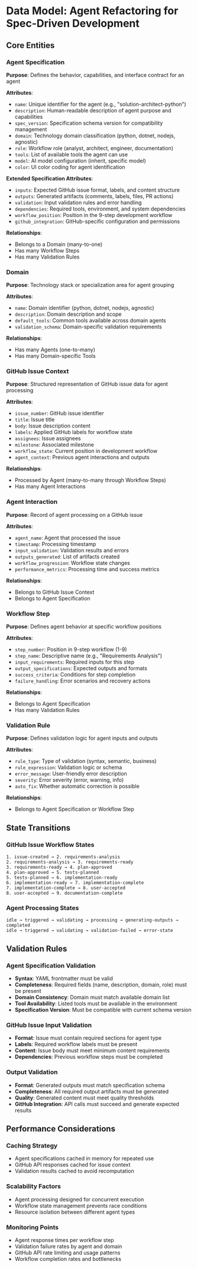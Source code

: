 # Data Model: Agent Refactoring for Spec-Driven Development

## Core Entities

### Agent Specification
**Purpose**: Defines the behavior, capabilities, and interface contract for an agent

**Attributes**:
- `name`: Unique identifier for the agent (e.g., "solution-architect-python")
- `description`: Human-readable description of agent purpose and capabilities
- `spec_version`: Specification schema version for compatibility management
- `domain`: Technology domain classification (python, dotnet, nodejs, agnostic)
- `role`: Workflow role (analyst, architect, engineer, documentation)
- `tools`: List of available tools the agent can use
- `model`: AI model configuration (inherit, specific model)
- `color`: UI color coding for agent identification

**Extended Specification Attributes**:
- `inputs`: Expected GitHub issue format, labels, and content structure
- `outputs`: Generated artifacts (comments, labels, files, PR actions)
- `validation`: Input validation rules and error handling
- `dependencies`: Required tools, environment, and system dependencies
- `workflow_position`: Position in the 9-step development workflow
- `github_integration`: GitHub-specific configuration and permissions

**Relationships**:
- Belongs to a Domain (many-to-one)
- Has many Workflow Steps
- Has many Validation Rules

### Domain
**Purpose**: Technology stack or specialization area for agent grouping

**Attributes**:
- `name`: Domain identifier (python, dotnet, nodejs, agnostic)
- `description`: Domain description and scope
- `default_tools`: Common tools available across domain agents
- `validation_schema`: Domain-specific validation requirements

**Relationships**:
- Has many Agents (one-to-many)
- Has many Domain-specific Tools

### GitHub Issue Context
**Purpose**: Structured representation of GitHub issue data for agent processing

**Attributes**:
- `issue_number`: GitHub issue identifier
- `title`: Issue title
- `body`: Issue description content
- `labels`: Applied GitHub labels for workflow state
- `assignees`: Issue assignees
- `milestone`: Associated milestone
- `workflow_state`: Current position in development workflow
- `agent_context`: Previous agent interactions and outputs

**Relationships**:
- Processed by Agent (many-to-many through Workflow Steps)
- Has many Agent Interactions

### Agent Interaction
**Purpose**: Record of agent processing on a GitHub issue

**Attributes**:
- `agent_name`: Agent that processed the issue
- `timestamp`: Processing timestamp
- `input_validation`: Validation results and errors
- `outputs_generated`: List of artifacts created
- `workflow_progression`: Workflow state changes
- `performance_metrics`: Processing time and success metrics

**Relationships**:
- Belongs to GitHub Issue Context
- Belongs to Agent Specification

### Workflow Step
**Purpose**: Defines agent behavior at specific workflow positions

**Attributes**:
- `step_number`: Position in 9-step workflow (1-9)
- `step_name`: Descriptive name (e.g., "Requirements Analysis")
- `input_requirements`: Required inputs for this step
- `output_specifications`: Expected outputs and formats
- `success_criteria`: Conditions for step completion
- `failure_handling`: Error scenarios and recovery actions

**Relationships**:
- Belongs to Agent Specification
- Has many Validation Rules

### Validation Rule
**Purpose**: Defines validation logic for agent inputs and outputs

**Attributes**:
- `rule_type`: Type of validation (syntax, semantic, business)
- `rule_expression`: Validation logic or schema
- `error_message`: User-friendly error description
- `severity`: Error severity (error, warning, info)
- `auto_fix`: Whether automatic correction is possible

**Relationships**:
- Belongs to Agent Specification or Workflow Step

## State Transitions

### GitHub Issue Workflow States
```
1. issue-created → 2. requirements-analysis
2. requirements-analysis → 3. requirements-ready
3. requirements-ready → 4. plan-approved
4. plan-approved → 5. tests-planned
5. tests-planned → 6. implementation-ready
6. implementation-ready → 7. implementation-complete
7. implementation-complete → 8. user-accepted
8. user-accepted → 9. documentation-complete
```

### Agent Processing States
```
idle → triggered → validating → processing → generating-outputs → completed
idle → triggered → validating → validation-failed → error-state
```

## Validation Rules

### Agent Specification Validation
- **Syntax**: YAML frontmatter must be valid
- **Completeness**: Required fields (name, description, domain, role) must be present
- **Domain Consistency**: Domain must match available domain list
- **Tool Availability**: Listed tools must be available in the environment
- **Specification Version**: Must be compatible with current schema version

### GitHub Issue Input Validation
- **Format**: Issue must contain required sections for agent type
- **Labels**: Required workflow labels must be present
- **Content**: Issue body must meet minimum content requirements
- **Dependencies**: Previous workflow steps must be completed

### Output Validation
- **Format**: Generated outputs must match specification schema
- **Completeness**: All required output artifacts must be generated
- **Quality**: Generated content must meet quality thresholds
- **GitHub Integration**: API calls must succeed and generate expected results

## Performance Considerations

### Caching Strategy
- Agent specifications cached in memory for repeated use
- GitHub API responses cached for issue context
- Validation results cached to avoid recomputation

### Scalability Factors
- Agent processing designed for concurrent execution
- Workflow state management prevents race conditions
- Resource isolation between different agent types

### Monitoring Points
- Agent response times per workflow step
- Validation failure rates by agent and domain
- GitHub API rate limiting and usage patterns
- Workflow completion rates and bottlenecks